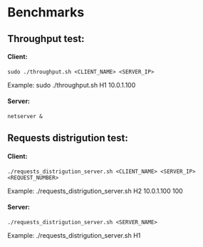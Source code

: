 # Benchmarks

## Throughput test:
#### Client:
	sudo ./throughput.sh <CLIENT_NAME> <SERVER_IP>

Example:
	sudo ./throughput.sh H1 10.0.1.100

#### Server:
	netserver &

## Requests distrigution test:
#### Client:
	./requests_distrigution_server.sh <CLIENT_NAME> <SERVER_IP> <REQUEST_NUMBER>

Example:
	./requests_distrigution_server.sh H2 10.0.1.100 100

#### Server:
	./requests_distrigution_server.sh <SERVER_NAME>

Example:
	./requests_distrigution_server.sh H1
